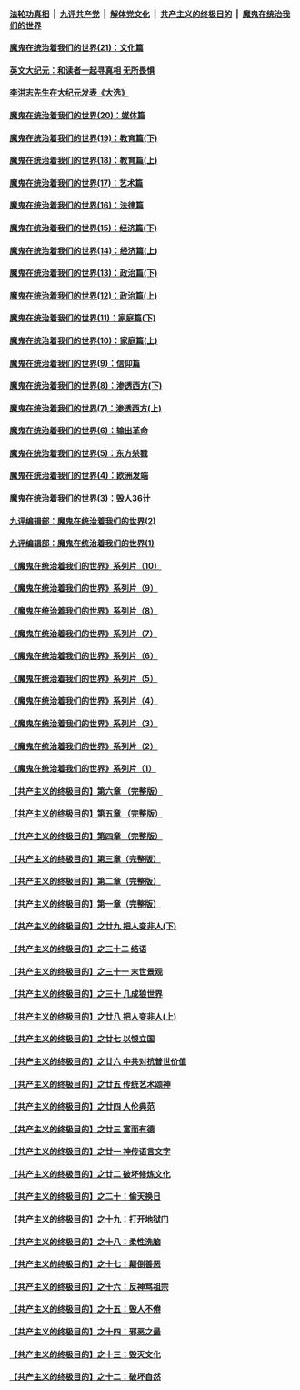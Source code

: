 ####  [法轮功真相](../../../../basic/blob/master/README.md?t=12271131) &nbsp;|&nbsp; [九评共产党](../../../../9ping.md/blob/master/README.md?t=12271131) &nbsp;|&nbsp; [解体党文化](../../../../jtdwh.md/blob/master/README.md?t=12271131)  &nbsp;|&nbsp; [共产主义的终极目的](../../../../gczydzjmd.md/blob/master/README.md?t=12271131) &nbsp;|&nbsp; [魔鬼在统治我们的世界](../../../../mgztzwmdsj.md/blob/master/README.md?t=12271131) 

#### [魔鬼在统治着我们的世界(21)：文化篇](../pages/nsc422/n10597706.md?t=12271131) 

#### [英文大纪元：和读者一起寻真相 无所畏惧](../pages/nsc422/n12542027.md?t=12271131) 

#### [李洪志先生在大纪元发表《大选》](../pages/nsc422/n12534746.md?t=12271131) 

#### [魔鬼在统治着我们的世界(20)：媒体篇](../pages/nsc422/n10586579.md?t=12271131) 

#### [魔鬼在统治着我们的世界(19)：教育篇(下)](../pages/nsc422/n10564808.md?t=12271131) 

#### [魔鬼在统治着我们的世界(18)：教育篇(上)](../pages/nsc422/n10526970.md?t=12271131) 

#### [魔鬼在统治着我们的世界(17)：艺术篇](../pages/nsc422/n10499093.md?t=12271131) 

#### [魔鬼在统治着我们的世界(16)：法律篇](../pages/nsc422/n10485969.md?t=12271131) 

#### [魔鬼在统治着我们的世界(15)：经济篇(下)](../pages/nsc422/n10469975.md?t=12271131) 

#### [魔鬼在统治着我们的世界(14)：经济篇(上)](../pages/nsc422/n10457370.md?t=12271131) 

#### [魔鬼在统治着我们的世界(13)：政治篇(下)](../pages/nsc422/n10448270.md?t=12271131) 

#### [魔鬼在统治着我们的世界(12)：政治篇(上)](../pages/nsc422/n10444576.md?t=12271131) 

#### [魔鬼在统治着我们的世界(11)：家庭篇(下)](../pages/nsc422/n10440961.md?t=12271131) 

#### [魔鬼在统治着我们的世界(10)：家庭篇(上)](../pages/nsc422/n10435448.md?t=12271131) 

#### [魔鬼在统治着我们的世界(9)：信仰篇](../pages/nsc422/n10432159.md?t=12271131) 

#### [魔鬼在统治着我们的世界(8)：渗透西方(下)](../pages/nsc422/n10429603.md?t=12271131) 

#### [魔鬼在统治着我们的世界(7)：渗透西方(上)](../pages/nsc422/n10426013.md?t=12271131) 

#### [魔鬼在统治着我们的世界(6)：输出革命](../pages/nsc422/n10421536.md?t=12271131) 

#### [魔鬼在统治着我们的世界(5)：东方杀戮](../pages/nsc422/n10417707.md?t=12271131) 

#### [魔鬼在统治着我们的世界(4)：欧洲发端](../pages/nsc422/n10414890.md?t=12271131) 

#### [魔鬼在统治着我们的世界(3)：毁人36计](../pages/nsc422/n10411583.md?t=12271131) 

#### [九评编辑部：魔鬼在统治着我们的世界(2)](../pages/nsc422/n10410036.md?t=12271131) 

#### [九评编辑部：魔鬼在统治着我们的世界(1)](../pages/nsc422/n10406825.md?t=12271131) 

#### [《魔鬼在统治着我们的世界》系列片（10）](../pages/nsc422/n12292670.md?t=12271131) 

#### [《魔鬼在统治着我们的世界》系列片（9）](../pages/nsc422/n12290859.md?t=12271131) 

#### [《魔鬼在统治着我们的世界》系列片（8）](../pages/nsc422/n12287445.md?t=12271131) 

#### [《魔鬼在统治着我们的世界》系列片（7）](../pages/nsc422/n12283425.md?t=12271131) 

#### [《魔鬼在统治着我们的世界》系列片（6）](../pages/nsc422/n12282314.md?t=12271131) 

#### [《魔鬼在统治着我们的世界》系列片（5）](../pages/nsc422/n12281419.md?t=12271131) 

#### [《魔鬼在统治着我们的世界》系列片（4）](../pages/nsc422/n12274024.md?t=12271131) 

#### [《魔鬼在统治着我们的世界》系列片（3）](../pages/nsc422/n12271322.md?t=12271131) 

#### [《魔鬼在统治着我们的世界》系列片（2）](../pages/nsc422/n12269049.md?t=12271131) 

#### [《魔鬼在统治着我们的世界》系列片（1）](../pages/nsc422/n12267575.md?t=12271131) 

#### [【共产主义的终极目的】第六章 （完整版）](../pages/nsc422/n11428913.md?t=12271131) 

#### [【共产主义的终极目的】第五章 （完整版）](../pages/nsc422/n11428912.md?t=12271131) 

#### [【共产主义的终极目的】第四章 （完整版）](../pages/nsc422/n11428907.md?t=12271131) 

#### [【共产主义的终极目的】第三章（完整版）](../pages/nsc422/n11428848.md?t=12271131) 

#### [【共产主义的终极目的】第二章（完整版）](../pages/nsc422/n11428831.md?t=12271131) 

#### [【共产主义的终极目的】第一章（完整版）](../pages/nsc422/n11417651.md?t=12271131) 

#### [【共产主义的终极目的】之廿九 把人变非人(下)](../pages/nsc422/n11344140.md?t=12271131) 

#### [【共产主义的终极目的】之三十二 结语](../pages/nsc422/n11360535.md?t=12271131) 

#### [【共产主义的终极目的】之三十一 末世景观](../pages/nsc422/n11351129.md?t=12271131) 

#### [【共产主义的终极目的】之三十 几成狼世界](../pages/nsc422/n11348280.md?t=12271131) 

#### [【共产主义的终极目的】之廿八 把人变非人(上)](../pages/nsc422/n11340492.md?t=12271131) 

#### [【共产主义的终极目的】之廿七 以恨立国](../pages/nsc422/n11336944.md?t=12271131) 

#### [【共产主义的终极目的】之廿六 中共对抗普世价值](../pages/nsc422/n11324785.md?t=12271131) 

#### [【共产主义的终极目的】之廿五 传统艺术颂神](../pages/nsc422/n11296396.md?t=12271131) 

#### [【共产主义的终极目的】之廿四 人伦典范](../pages/nsc422/n11296397.md?t=12271131) 

#### [【共产主义的终极目的】之廿三 富而有德](../pages/nsc422/n11283598.md?t=12271131) 

#### [【共产主义的终极目的】之廿一 神传语言文字](../pages/nsc422/n11263265.md?t=12271131) 

#### [【共产主义的终极目的】之廿二 破坏修炼文化](../pages/nsc422/n11245728.md?t=12271131) 

#### [【共产主义的终极目的】之二十：偷天换日](../pages/nsc422/n11238846.md?t=12271131) 

#### [【共产主义的终极目的】之十九：打开地狱门](../pages/nsc422/n11206376.md?t=12271131) 

#### [【共产主义的终极目的】之十八：柔性洗脑](../pages/nsc422/n11199994.md?t=12271131) 

#### [【共产主义的终极目的】之十七：颠倒善恶](../pages/nsc422/n11179782.md?t=12271131) 

#### [【共产主义的终极目的】之十六：反神骂祖宗](../pages/nsc422/n11166798.md?t=12271131) 

#### [【共产主义的终极目的】之十五：毁人不倦](../pages/nsc422/n11166792.md?t=12271131) 

#### [【共产主义的终极目的】之十四：邪恶之最](../pages/nsc422/n11150249.md?t=12271131) 

#### [【共产主义的终极目的】之十三：毁灭文化](../pages/nsc422/n11135227.md?t=12271131) 

#### [【共产主义的终极目的】之十二：破坏自然](../pages/nsc422/n11135214.md?t=12271131) 

